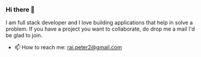 ### Hi there 👋

I am full stack developer and I love building applications that help in solve a problem. If you have a project you want to collaborate, do drop me a mail I'd be glad to join.

- 📫 How to reach me: rai.peter2@gmail.com
<!--
**RaiPeter/RaiPeter** is a ✨ _special_ ✨ repository because its `README.md` (this file) appears on your GitHub profile.

Here are some ideas to get you started:

- 🔭 I’m currently working on ...
- 🌱 I’m currently learning ...
- 👯 I’m looking to collaborate on ...
- 🤔 I’m looking for help with ...
- 💬 Ask me about ...
- 📫 How to reach me: ...
- 😄 Pronouns: ...
- ⚡ Fun fact: ...
-->
